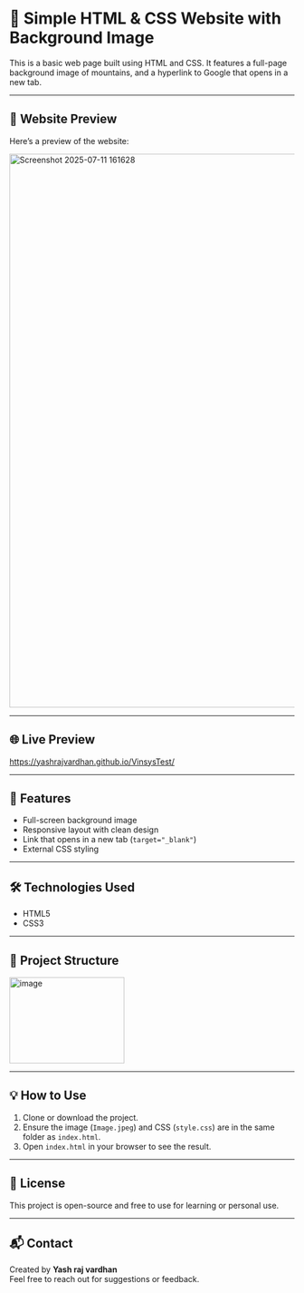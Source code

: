 # 🌸 Simple HTML & CSS Website with Background Image

This is a basic web page built using HTML and CSS. It features a full-page background image of mountains, and a hyperlink to Google that opens in a new tab.

---

## 🌸 Website Preview

Here’s a preview of the website:

<img width="1918" height="977" alt="Screenshot 2025-07-11 161628" src="https://github.com/user-attachments/assets/972032cf-fc95-45e2-af7c-6ef52149051a" />




---


## 🌐 Live Preview

https://yashrajvardhan.github.io/VinsysTest/

---

## 🚀 Features

- Full-screen background image
- Responsive layout with clean design
- Link that opens in a new tab (`target="_blank"`)
- External CSS styling

---

## 🛠 Technologies Used

- HTML5
- CSS3

---

## 📁 Project Structure
<img width="203" height="152" alt="image" src="https://github.com/user-attachments/assets/a378e6de-22b8-4f2f-94a5-b9c19a733a46" />


---

## 💡 How to Use

1. Clone or download the project.
2. Ensure the image (`Image.jpeg`) and CSS (`style.css`) are in the same folder as `index.html`.
3. Open `index.html` in your browser to see the result.

---

## 📜 License

This project is open-source and free to use for learning or personal use.

---

## 📬 Contact

Created by **Yash raj vardhan**  
Feel free to reach out for suggestions or feedback.


